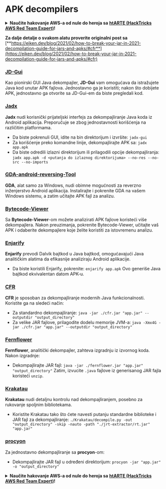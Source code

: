 # APK decompilers

<details>

<summary><strong>Naučite hakovanje AWS-a od nule do heroja sa</strong> <a href="https://training.hacktricks.xyz/courses/arte"><strong>htARTE (HackTricks AWS Red Team Expert)</strong></a><strong>!</strong></summary>

Drugi načini podrške HackTricks-u:

* Ako želite da vidite **vašu kompaniju reklamiranu na HackTricks-u** ili **preuzmete HackTricks u PDF formatu** proverite [**SUBSCRIPTION PLANS**](https://github.com/sponsors/carlospolop)!
* Nabavite [**zvanični PEASS & HackTricks swag**](https://peass.creator-spring.com)
* Otkrijte [**The PEASS Family**](https://opensea.io/collection/the-peass-family), našu kolekciju ekskluzivnih [**NFT-ova**](https://opensea.io/collection/the-peass-family)
* **Pridružite se** 💬 [**Discord grupi**](https://discord.gg/hRep4RUj7f) ili [**telegram grupi**](https://t.me/peass) ili nas **pratite** na **Twitter-u** 🐦 [**@carlospolopm**](https://twitter.com/hacktricks\_live)**.**
* **Podelite svoje hakovanje trikove slanjem PR-ova na** [**HackTricks**](https://github.com/carlospolop/hacktricks) i [**HackTricks Cloud**](https://github.com/carlospolop/hacktricks-cloud) github repozitorijume.

</details>

**Za dalje detalje o svakom alatu proverite originalni post sa** [**https://eiken.dev/blog/2021/02/how-to-break-your-jar-in-2021-decompilation-guide-for-jars-and-apks/#cfr**](https://eiken.dev/blog/2021/02/how-to-break-your-jar-in-2021-decompilation-guide-for-jars-and-apks/#cfr)

### [JD-Gui](https://github.com/java-decompiler/jd-gui)

Kao pionirski GUI Java dekompajler, **JD-Gui** vam omogućava da istražujete Java kod unutar APK fajlova. Jednostavno ga je koristiti; nakon što dobijete APK, jednostavno ga otvorite sa JD-Gui-em da biste pregledali kod.

### [Jadx](https://github.com/skylot/jadx)

**Jadx** nudi korisnički prijateljski interfejs za dekompajliranje Java koda iz Android aplikacija. Preporučuje se zbog jednostavnosti korišćenja na različitim platformama.

* Da biste pokrenuli GUI, idite na bin direktorijum i izvršite: `jadx-gui`
* Za korišćenje preko komandne linije, dekompajlirajte APK sa: `jadx app.apk`
* Da biste odredili izlazni direktorijum ili prilagodili opcije dekompajliranja: `jadx app.apk -d <putanja do izlaznog direktorijuma> --no-res --no-src --no-imports`

### [GDA-android-reversing-Tool](https://github.com/charles2gan/GDA-android-reversing-Tool)

**GDA**, alat samo za Windows, nudi obimne mogućnosti za reverzno inženjerstvo Android aplikacija. Instalirajte i pokrenite GDA na vašem Windows sistemu, a zatim učitajte APK fajl za analizu.

### [Bytecode-Viewer](https://github.com/Konloch/bytecode-viewer/releases)

Sa **Bytecode-Viewer**-om možete analizirati APK fajlove koristeći više dekompajlera. Nakon preuzimanja, pokrenite Bytecode-Viewer, učitajte vaš APK i odaberite dekompajlere koje želite koristiti za istovremenu analizu.

### [Enjarify](https://github.com/Storyyeller/enjarify)

**Enjarify** prevodi Dalvik bajtkod u Java bajtkod, omogućavajući Java analitičkim alatima da efikasnije analiziraju Android aplikacije.

* Da biste koristili Enjarify, pokrenite: `enjarify app.apk` Ovo generiše Java bajtkod ekvivalentan datom APK-u.

### [CFR](https://github.com/leibnitz27/cfr)

**CFR** je sposoban za dekompajliranje modernih Java funkcionalnosti. Koristite ga na sledeći način:

* Za standardno dekompajliranje: `java -jar ./cfr.jar "app.jar" --outputdir "output_directory"`
* Za velike JAR fajlove, prilagodite dodelu memorije JVM-a: `java -Xmx4G -jar ./cfr.jar "app.jar" --outputdir "output_directory"`

### [Fernflower](https://github.com/JetBrains/intellij-community/tree/master/plugins/java-decompiler/engine)

**Fernflower**, analitički dekompajler, zahteva izgradnju iz izvornog koda. Nakon izgradnje:

* Dekompajlirajte JAR fajl: `java -jar ./fernflower.jar "app.jar" "output_directory"` Zatim, izvucite `.java` fajlove iz generisanog JAR fajla koristeći `unzip`.

### [Krakatau](https://github.com/Storyyeller/Krakatau)

**Krakatau** nudi detaljnu kontrolu nad dekompajliranjem, posebno za rukovanje spoljnim bibliotekama.

* Koristite Krakatau tako što ćete navesti putanju standardne biblioteke i JAR fajl za dekompajliranje: `./Krakatau/decompile.py -out "output_directory" -skip -nauto -path "./jrt-extractor/rt.jar" "app.jar"`

### [procyon](https://github.com/mstrobel/procyon)

Za jednostavno dekompajliranje sa **procyon**-om:

* Dekompajlirajte JAR fajl u određeni direktorijum: `procyon -jar "app.jar" -o "output_directory"`

<details>

<summary><strong>Naučite hakovanje AWS-a od nule do heroja sa</strong> <a href="https://training.hacktricks.xyz/courses/arte"><strong>htARTE (HackTricks AWS Red Team Expert)</strong></a><strong>!</strong></summary>

Drugi načini podrške HackTricks-u:

* Ako želite da vidite **vašu kompaniju reklamiranu na HackTricks-u** ili **preuzmete HackTricks u PDF formatu** proverite [**SUBSCRIPTION PLANS**](https://github.com/sponsors/carlospolop)!
* Nabavite [**zvanični PEASS & HackTricks swag**](https://peass.creator-spring.com)
* Otkrijte [**The PEASS Family**](https://opensea.io/collection/the-peass-family), našu kolekciju ekskluzivnih [**NFT-ova**](https://opensea.io/collection/the-peass-family)
* **Pridružite se** 💬 [**Discord grupi**](https://discord.gg/hRep4RUj7f) ili [**telegram grupi**](https://t.me/peass) ili nas **pratite** na **Twitter-u** 🐦 [**@carlospolopm**](https://twitter.com/hacktricks\_live)**.**
* **Podelite svoje hakovanje trikove slanjem PR-ova na** [**HackTricks**](https://github.com/carlospolop/hacktricks) i [**HackTricks Cloud**](https://github.com/carlospolop/hacktricks-cloud) github repozitorijume.

</details>
